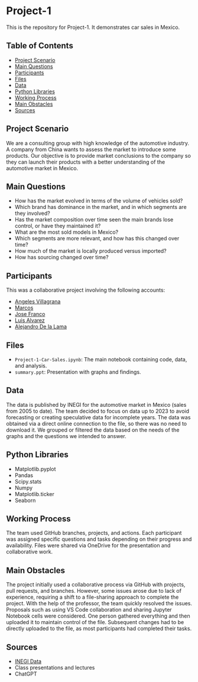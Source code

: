 # Project-1

This is the repository for Project-1. It demonstrates car sales in Mexico.

## Table of Contents
- [Project Scenario](#project-scenario)
- [Main Questions](#main-questions)
- [Participants](#participants)
- [Files](#files)
- [Data](#data)
- [Python Libraries](#python-libraries)
- [Working Process](#working-process)
- [Main Obstacles](#main-obstacles)
- [Sources](#sources)

## Project Scenario

We are a consulting group with high knowledge of the automotive industry. A company from China wants to assess the market to introduce some products. Our objective is to provide market conclusions to the company so they can launch their products with a better understanding of the automotive market in Mexico.

## Main Questions

- How has the market evolved in terms of the volume of vehicles sold?
- Which brand has dominance in the market, and in which segments are they involved?
- Has the market composition over time seen the main brands lose control, or have they maintained it?
- What are the most sold models in Mexico?
- Which segments are more relevant, and how has this changed over time?
- How much of the market is locally produced versus imported?
- How has sourcing changed over time?

## Participants
This was a collaborative project involving the following accounts:
- [Angeles Villagrana](https://github.com/AngelesVillagrana)
- [Marcos](https://github.com/Marcos25090)
- [Jose Franco](https://github.com/jrobertofg)
- [Luis Alvarez](https://github.com/LuisEdgar91)
- [Alejandro De la Lama](https://github.com/adelalama)

## Files
- `Project-1-Car-Sales.ipynb`: The main notebook containing code, data, and analysis.
- `summary.ppt`: Presentation with graphs and findings.

## Data
The data is published by INEGI for the automotive market in Mexico (sales from 2005 to date). The team decided to focus on data up to 2023 to avoid forecasting or creating speculative data for incomplete years. The data was obtained via a direct online connection to the file, so there was no need to download it. We grouped or filtered the data based on the needs of the graphs and the questions we intended to answer.

## Python Libraries
- Matplotlib.pyplot
- Pandas
- Scipy.stats
- Numpy
- Matplotlib.ticker
- Seaborn

## Working Process
The team used GitHub branches, projects, and actions. Each participant was assigned specific questions and tasks depending on their progress and availability. Files were shared via OneDrive for the presentation and collaborative work.

## Main Obstacles
The project initially used a collaborative process via GitHub with projects, pull requests, and branches. However, some issues arose due to lack of experience, requiring a shift to a file-sharing approach to complete the project. With the help of the professor, the team quickly resolved the issues. Proposals such as using VS Code collaboration and sharing Jupyter Notebook cells were considered. One person gathered everything and then uploaded it to maintain control of the file. Subsequent changes had to be directly uploaded to the file, as most participants had completed their tasks.

## Sources
- [INEGI Data](https://www.inegi.org.mx/)
- Class presentations and lectures
- ChatGPT



    
